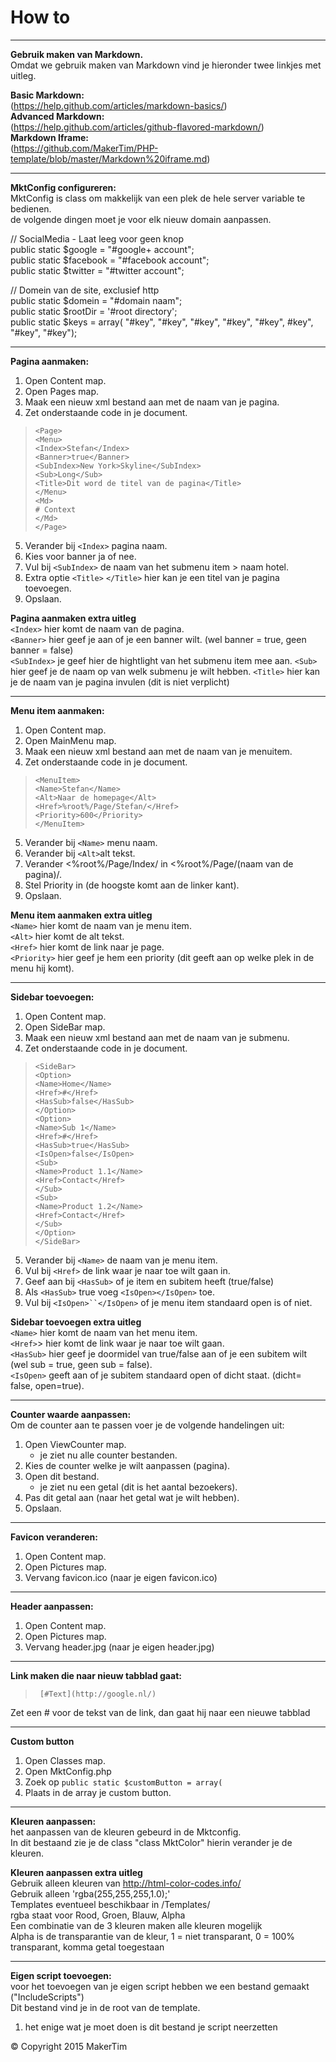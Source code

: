 # How to
---
**Gebruik maken van Markdown.**  
Omdat we gebruik maken van Markdown vind je hieronder twee linkjes met uitleg.
  
**Basic Markdown:**   
(https://help.github.com/articles/markdown-basics/)  
**Advanced Markdown:**   
(https://help.github.com/articles/github-flavored-markdown/)  
**Markdown Iframe:**   
(https://github.com/MakerTim/PHP-template/blob/master/Markdown%20iframe.md)  

---
**MktConfig configureren:**  
MktConfig is class om makkelijk van een plek de hele server variable te bedienen.  
de volgende dingen moet je voor elk nieuw domain aanpassen.

// SocialMedia - Laat leeg voor geen knop  
public static $google = "#google+ account";  
public static $facebook = "#facebook account";  
public static $twitter = "#twitter account";  

// Domein van de site, exclusief http  
public static $domein = "#domain naam";  
public static $rootDir = '#root directory';   
public static $keys = array( "#key", "#key", "#key", "#key", "#key", #key", "#key", "#key");  

---
**Pagina aanmaken:**  
1. Open Content map.  
2. Open Pages map.  
3. Maak een nieuw xml bestand aan met de naam van je pagina.  
4. Zet onderstaande code in je document.
>`<Page>`  
	`<Menu>`  
		`<Index>Stefan</Index>`  
		`<Banner>true</Banner>`  
		`<SubIndex>New York>Skyline</SubIndex>`   
		`<Sub>Long</Sub>`  
		`<Title>Dit word de titel van de pagina</Title>`    
	`</Menu>`  
	`<Md>`  
`# Context`    
	`</Md>`  
`</Page>`
> 
 
5. Verander bij `<Index>` pagina naam.   
6. Kies voor banner ja of nee.   
7. Vul bij `<SubIndex>` de naam van het submenu item > naam hotel.   
8. Extra optie `<Title>` `</Title>` hier kan je een titel van je pagina toevoegen.  
9. Opslaan.  

**Pagina aanmaken extra uitleg**   
`<Index>` hier komt de naam van de pagina.  
`<Banner>` hier geef je aan of je een banner wilt. (wel banner = true, geen banner = false)  
`<SubIndex>` je geef hier de hightlight van het submenu item mee aan.
`<Sub>`   hier geef je de naam op van welk submenu je wilt hebben.
`<Title>` hier kan je de naam van je pagina invulen (dit is niet verplicht)

---
**Menu item aanmaken:**  
1. Open Content map.  
2. Open MainMenu map.  
3. Maak een nieuw xml bestand aan met de naam van je menuitem.  
4. Zet onderstaande code in je document.
>`<MenuItem>`  
	`<Name>Stefan</Name>`  
	`<Alt>Naar de homepage</Alt>`   
	`<Href>%root%/Page/Stefan/</Href>`  
	`<Priority>600</Priority>`  
`</MenuItem>`
> 

5. Verander bij `<Name>` menu naam.  
6. Verander bij `<Alt>`alt tekst.   
7. Verander <%root%/Page/Index/ in <%root%/Page/(naam van de pagina)/.  
8. Stel Priority in (de hoogste komt aan de linker kant).  
9. Opslaan.

**Menu item aanmaken extra uitleg**   
`<Name>`  hier komt de naam van je menu item.  
`<Alt>`  hier komt de alt tekst.  
`<Href>`  hier komt de link naar je page.  
`<Priority>` hier geef je hem een priority (dit geeft aan op welke plek in de menu hij komt).

---
**Sidebar toevoegen:**    
1. Open Content map.  
2. Open SideBar map.  
3. Maak een nieuw xml bestand aan met de naam van je submenu.  
4. Zet onderstaande code in je document.  
>`<SideBar>`  
	`<Option>`  
		`<Name>Home</Name>`  
		`<Href>#</Href>`  
		`<HasSub>false</HasSub>`  
	`</Option>`  
	`<Option>`  
		`<Name>Sub 1</Name>`  
		`<Href>#</Href>`  
		`<HasSub>true</HasSub>`  
		`<IsOpen>false</IsOpen>`  
		`<Sub>`  
			`<Name>Product 1.1</Name>`  
			`<Href>Contact</Href>`  
		`</Sub>`  
		`<Sub>`  
			`<Name>Product 1.2</Name>`  
			`<Href>Contact</Href>`  
		`</Sub>`   
	`</Option>`  
	`</SideBar>`  
> 
 
5. Verander bij `<Name>` de naam van je menu item.  
6. Vul bij `<Href>` de link waar je naar toe wilt gaan in.  
7. Geef aan bij `<HasSub>` of je item en subitem heeft (true/false)  
8. Als `<HasSub>` true voeg `<IsOpen></IsOpen>` toe.  
9. Vul bij `<IsOpen>``</IsOpen>` of je menu item standaard open is of niet.

**Sidebar toevoegen extra uitleg**  
`<Name>` hier komt de naam van het menu item.  
`<Href>`> hier komt de link waar je naar toe wilt gaan.  
`<HasSub>` hier geef je doormidel van true/false aan of je een subitem wilt (wel sub = true, geen sub = false).   
`<IsOpen>` geeft aan of je subitem standaard open of dicht staat. (dicht= false, open=true).

---
**Counter waarde aanpassen:**  
Om de counter aan te passen voer je de volgende handelingen uit:  
1. Open ViewCounter map.  
	* je ziet nu alle counter bestanden.  
2. Kies de counter welke je wilt aanpassen (pagina).  
3. Open dit bestand.  
	* je ziet nu een getal (dit is het aantal bezoekers).   
4. Pas dit getal aan (naar het getal wat je wilt hebben).  
5. Opslaan.

---
**Favicon veranderen:**    
1. Open Content map.  
2. Open Pictures map.  
3. Vervang favicon.ico (naar je eigen favicon.ico)

---
**Header aanpassen:**    
1. Open Content map.  
2. Open Pictures map.  
3. Vervang header.jpg (naar je eigen header.jpg)

---
**Link maken die naar nieuw tabblad gaat:**    
>` [#Text](http://google.nl/)`  


Zet een # voor de tekst van de link, dan gaat hij naar een nieuwe tabblad

---
**Custom button**  
1. Open Classes map.  
2. Open MktConfig.php  
3. Zoek op `public static $customButton = array(`  
4. Plaats in de array je custom button. 

---
**Kleuren aanpassen:**  
het aanpassen van de kleuren gebeurd in de Mktconfig.  
In dit bestaand zie je de class "class MktColor" hierin verander je de kleuren.

**Kleuren aanpassen extra uitleg**  
Gebruik alleen kleuren van http://html-color-codes.info/  
Gebruik alleen 'rgba(255,255,255,1.0);'  
Templates eventueel beschikbaar in /Templates/  
rgba staat voor Rood, Groen, Blauw, Alpha  
Een combinatie van de 3 kleuren maken alle kleuren mogelijk  
Alpha is de transparantie van de kleur, 1 = niet transparant, 0 = 100% transparant, komma getal toegestaan

---
**Eigen script toevoegen:**  
voor het toevoegen van je eigen script hebben we een bestand gemaakt ("IncludeScripts")  
Dit bestand vind je in de root van de template.  
1. het enige wat je moet doen is dit bestand je script neerzetten

© Copyright 2015 MakerTim